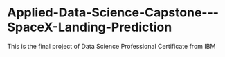 # Applied-Data-Science-Capstone---SpaceX-Landing-Prediction
This is the final project of Data Science Professional Certificate from IBM

